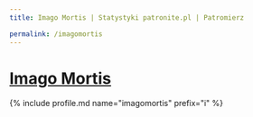 ```yaml
---
title: Imago Mortis | Statystyki patronite.pl | Patromierz

permalink: /imagomortis
---
```


# [Imago Mortis](https://patronite.pl/imagomortis)

{% include profile.md name="imagomortis" prefix="i" %}
